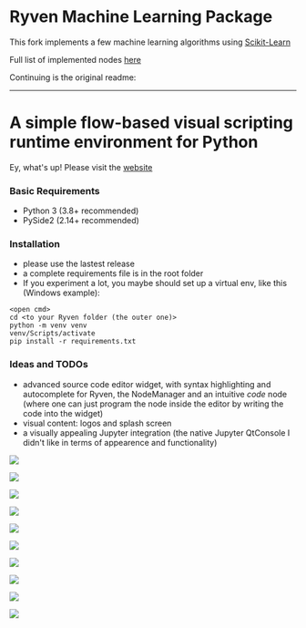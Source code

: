 # Ryven Machine Learning Package

This fork implements a few machine learning algorithms using [Scikit-Learn](https://scikit-learn.org/stable/) 

Full list of implemented nodes [here](/implemented.md)

Continuing is the original readme:

---

# A simple flow-based visual scripting runtime environment for Python

Ey, what's up! Please visit the [website](https://ryven.org)

### Basic Requirements

- Python 3 (3.8+ recommended)
- PySide2 (2.14+ recommended)

### Installation

- please use the lastest release
- a complete requirements file is in the root folder
- If you experiment a lot, you maybe should set up a virtual env, like this (Windows example):
```
<open cmd>
cd <to your Ryven folder (the outer one)>
python -m venv venv
venv/Scripts/activate
pip install -r requirements.txt
```

### Ideas and TODOs
- advanced source code editor widget, with syntax highlighting and autocomplete for Ryven, the NodeManager and an intuitive *code* node (where one can just program the node inside the editor by writing the code into the widget)
- visual content: logos and splash screen
- a visually appealing Jupyter integration (the native Jupyter QtConsole I didn't like in terms of appearence and functionality)

![](/docs/images/ryven_screenshot2.png)

![](/docs/images/ui.png)

![](/docs/images/ryven1.png)

![](/docs/images/matrices1.png)

![](/docs/images/checkpoints.png)

![](/docs/images/matplotlib.jpeg)

![](/docs/images/opencv_1.png)

![](/docs/images/matrices2.png)

![](/docs/images/extract_property_1.png)

![](/docs/images/random.png)
